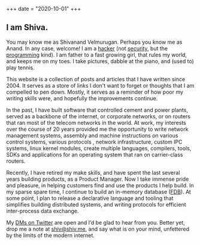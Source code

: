 +++
date = "2020-10-01"
+++

## I am Shiva.
You may know me as Shivanand Velmurugan. Perhaps you know me as Anand. In any case, welcome! I am a [hacker][1] (not [security][2], but the [programming][3] kind). I am father to a fast growing girl, that rules my world, and keeps me on my toes. I take pictures, dabble at the piano, and (used to) play tennis.

This website is a collection of posts and articles that I have written since 2004. It serves as a store of links I don't want to forget or thoughts that I am compelled to pen down. Mostly, it serves as a reminder of how poor my writing skills were, and hopefully the improvements continue.

In the past, I have built software that controlled cement and power plants, served as a backbone of the internet, or corporate networks, or on routers that ran most of the telecom networks in the world. At work, my interests over the course of 20 years provided me the opportunity to write network management systems, assembly and machine instructions on various control systems, various protocols , network infrastructure, custom IPC systems, linux kernel modules, create multiple languages, compilers, tools, SDKs and applications for an operating system that ran on carrier-class routers. 

Recently, I have retired my make skills, and have spent the last several years building products, as a Product Manager. Now I take immense pride and pleasure, in helping customers find and use the products I help build. In my sparse spare time, I continue to build an in-memory database ([FDB][4]). At some point, I plan to release a declarative language and tooling that simplifies building distributed systems, and writing protocols for efficient inter-process data exchange. 

My [DMs on Twitter][5] are open and I’d be glad to hear from you. Better yet, drop me a note at [shiv@shiv.me][6], and say what is on your mind, unfettered by the limits of the modern internet. 

[1]: http://github.com/shiva
[2]: https://en.wikipedia.org/wiki/Security_hacker
[3]: http://en.wikipedia.org/wiki/Hacker_%28programmer_subculture%29
[4]: http://github.com/friedsilicon/fdb
[5]: https://twitter.com/shiva
[6]: mailto:shiv@shiv.me